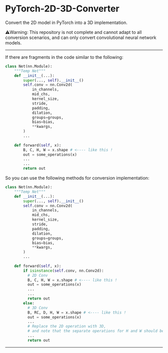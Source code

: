 # PyTorch-2D-3D-Converter
Convert the 2D model in PyTorch into a 3D implementation.

⚠️Warning: This repository is not complete and cannot adapt to all conversion scenarios, and can only convert convolutional neural network models.

---

If there are fragments in the code similar to the following:
```python
class Net(nn.Module):
    """Temp Net"""
    def __init__(...):
        super(..., self).__init__()
        self.conv = nn.Conv2d(
            in_channels,
            mid_chs,
            kernel_size,
            stride,
            padding,
            dilation,
            groups=groups,
            bias=bias,
            **kwargs,
        )
        ...
        
    def forward(self, x):
        B, C, H, W = x.shape # <---- like this !
        out = some_operations(x)
        ...
        ...
        return out
```
So you can use the following methods for conversion implementation:
```python
class Net(nn.Module):
    """Temp Net"""
    def __init__(...):
        super(..., self).__init__()
        self.conv = nn.Conv2d(
            in_channels,
            mid_chs,
            kernel_size,
            stride,
            padding,
            dilation,
            groups=groups,
            bias=bias,
            **kwargs,
        )
        ...
        
    def forward(self, x):
        if isinstance(self.conv, nn.Conv2d):
          # 2D Conv
          B, C, H, W = x.shape # <---- like this !
          out = some_operations(x)
          ...
          ...
          return out
        else:
          # 3D Conv
          B, RC, D, H, W = x.shape # <---- like this !
          out = some_operations(x)
          ...
          # Replace the 2D operation with 3D, 
          # and note that the separate operations for H and W should be implemented simultaneously for D, H, and W.
          ...
          return out
```
---
